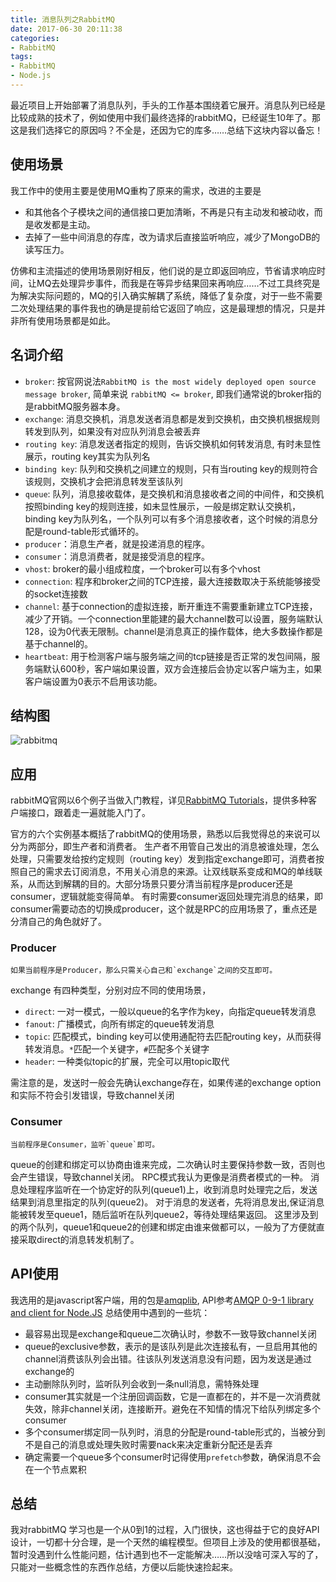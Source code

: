 ```yaml
---
title: 消息队列之RabbitMQ
date: 2017-06-30 20:11:38
categories:
- RabbitMQ
tags: 
- RabbitMQ
- Node.js
---
```


最近项目上开始部署了消息队列，手头的工作基本围绕着它展开。消息队列已经是比较成熟的技术了，例如使用中我们最终选择的rabbitMQ，已经诞生10年了。那这是我们选择它的原因吗？不全是，还因为它的库多……总结下这块内容以备忘！
<!--more-->

## 使用场景
我工作中的使用主要是使用MQ重构了原来的需求，改进的主要是
- 和其他各个子模块之间的通信接口更加清晰，不再是只有主动发和被动收，而是收发都是主动。
- 去掉了一些中间消息的存库，改为请求后直接监听响应，减少了MongoDB的读写压力。

仿佛和主流描述的使用场景刚好相反，他们说的是立即返回响应，节省请求响应时间，让MQ去处理异步事件，而我是在等异步结果回来再响应……不过工具终究是为解决实际问题的，MQ的引入确实解耦了系统，降低了复杂度，对于一些不需要二次处理结果的事件我也的确是提前给它返回了响应，这是最理想的情况，只是并非所有使用场景都是如此。

## 名词介绍
- `broker`: 按官网说法`RabbitMQ is the most widely deployed open source message broker`, 简单来说 `rabbitMQ <= broker`, 即我们通常说的broker指的是rabbitMQ服务器本身。
- `exchange`: 消息交换机，消息发送者消息都是发到交换机，由交换机根据规则转发到队列，如果没有对应队列消息会被丢弃
- `routing key`: 消息发送者指定的规则，告诉交换机如何转发消息, 有时未显性展示，routing key其实为队列名
- `binding key`: 队列和交换机之间建立的规则，只有当routing key的规则符合该规则，交换机才会把消息转发至该队列
- `queue`: 队列，消息接收载体，是交换机和消息接收者之间的中间件，和交换机按照binding key的规则连接，如未显性展示，一般是绑定默认交换机，binding key为队列名，一个队列可以有多个消息接收者，这个时候的消息分配是round-table形式循环的。
- `producer`：消息生产者，就是投递消息的程序。
- `consumer`：消息消费者，就是接受消息的程序。
- `vhost`: broker的最小组成粒度，一个broker可以有多个vhost
- `connection`: 程序和broker之间的TCP连接，最大连接数取决于系统能够接受的socket连接数
- `channel`: 基于connection的虚拟连接，断开重连不需要重新建立TCP连接，减少了开销。一个connection里能建的最大channel数可以设置，服务端默认128，设为0代表无限制。channel是消息真正的操作载体，绝大多数操作都是基于channel的。
- `heartbeat`: 用于检测客户端与服务端之间的tcp链接是否正常的发包间隔，服务端默认600秒，客户端如果设置，双方会连接后会协定以客户端为主，如果客户端设置为0表示不启用该功能。

## 结构图
![rabbitmq](http://opxo4bto2.bkt.clouddn.com/rabbitmq.png)

## 应用
rabbitMQ官网以6个例子当做入门教程，详见[RabbitMQ Tutorials](http://www.rabbitmq.com/getstarted.html)，提供多种客户端接口，跟着走一遍就能入门了。

官方的六个实例基本概括了rabbitMQ的使用场景，熟悉以后我觉得总的来说可以分为两部分，即生产者和消费者。
生产者不用管自己发出的消息被谁处理，怎么处理，只需要发给按约定规则（routing key）发到指定exchange即可，消费者按照自己的需求去订阅消息，不用关心消息的来源。让双线联系变成和MQ的单线联系，从而达到解耦的目的。大部分场景只要分清当前程序是producer还是consumer，逻辑就能变得简单。
有时需要consumer返回处理完消息的结果，即consumer需要动态的切换成producer，这个就是RPC的应用场景了，重点还是分清自己的角色就好了。

### Producer
    如果当前程序是Producer，那么只需关心自己和`exchange`之间的交互即可。
exchange 有四种类型，分别对应不同的使用场景，
- `direct`: 一对一模式，一般以queue的名字作为key，向指定queue转发消息
- `fanout`: 广播模式，向所有绑定的queue转发消息
- `topic`:  匹配模式，binding key可以使用通配符去匹配routing key，从而获得转发消息。`*`匹配一个关键字，`#`匹配多个关键字
- `header`: 一种类似topic的扩展，完全可以用topic取代

需注意的是，发送时一般会先确认exchange存在，如果传递的exchange option和实际不符会引发错误，导致channel关闭

### Consumer
    当前程序是Consumer，监听`queue`即可。
queue的创建和绑定可以协商由谁来完成，二次确认时主要保持参数一致，否则也会产生错误，导致channel关闭。
RPC模式我认为更像是消费者模式的一种。
消息处理程序监听在一个协定好的队列(queue1)上，收到消息时处理完之后，发送结果到消息里指定的队列(queue2)。
对于消息的发送者，先将消息发出,保证消息能被转发至queue1，随后监听在队列queue2，等待处理结果返回。
这里涉及到的两个队列，queue1和queue2的创建和绑定由谁来做都可以，一般为了方便就直接采取direct的消息转发机制了。

## API使用
我选用的是javascript客户端，用的包是[amqplib](https://github.com/squaremo/amqp.node), API参考[AMQP 0-9-1 library and client for Node.JS](http://www.squaremobius.net/amqp.node/channel_api.html#channel_bindExchange)
总结使用中遇到的一些坑：
- 最容易出现是exchange和queue二次确认时，参数不一致导致channel关闭
- queue的exclusive参数，表示的是该队列是此次连接私有，一旦启用其他的channel消费该队列会出错。往该队列发送消息没有问题，因为发送是通过exchange的
- 主动删除队列时，监听队列会收到一条null消息，需特殊处理
- consumer其实就是一个注册回调函数，它是一直都在的，并不是一次消费就失效，除非channel关闭，连接断开。避免在不知情的情况下给队列绑定多个consumer
- 多个consumer绑定同一队列时，消息的分配是round-table形式的，当被分到不是自己的消息或处理失败时需要nack来决定重新分配还是丢弃
- 确定需要一个queue多个consumer时记得使用`prefetch`参数，确保消息不会在一个节点累积

## 总结
我对rabbitMQ 学习也是一个从0到1的过程，入门很快，这也得益于它的良好API设计，一切都十分合理，是一个天然的编程模型。但项目上涉及的使用都很基础，暂时没遇到什么性能问题，估计遇到也不一定能解决……所以没啥可深入写的了，只能对一些概念性的东西作总结，方便以后能快速捡起来。





